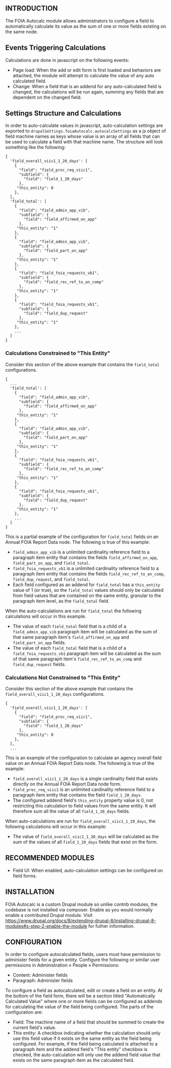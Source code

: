 INTRODUCTION
------------
The FOIA Autocalc module allows administrators to configure a field to
automatically calculate its value as the sum of one or more fields existing
on the same node.

## Events Triggering Calculations

Calculations are done in javascript on the following events:

* Page load: When the add or edit form is first loaded and behaviors are
attached, the module will attempt to calculate the value of any auto
calculated field.
* Change: When a field that is an addend for any auto-calculated field is
changed, the calculations will be run again, summing any fields that are
dependent on the changed field.

## Settings Structure and Calculations

In order to auto-calculate values in javascript, auto-calculation settings
are exported to `drupalSettings.foiaAutocalc.autocalcSettings` as a js object of
field machine names as keys whose value is an array of all fields that can be
used to calculate a field with that machine name. The structure will look
something like the following:

```
{
  'field_overall_viic1_1_20_days': [
    {
      "field": "field_proc_req_viic1",
      "subfield": {
        "field": "field_1_20_days"
      },
     "this_entity": 0
    },
  ],
  'field_total': [
    {
      "field": "field_admin_app_vib",
      "subfield": {
        "field": "field_affirmed_on_app"
      },
     "this_entity": "1"
    },
    {
      "field": "field_admin_app_vib",
      "subfield": {
        "field": "field_part_on_app"
      },
     "this_entity": "1"
    },
    {
      "field": "field_foia_requests_vb1",
      "subfield": {
        "field": "field_rec_ref_to_an_comp"
      },
     "this_entity": "1"
    },
    {
      "field": "field_foia_requests_vb1",
      "subfield": {
        "field": "field_dup_request"
      },
     "this_entity": "1"
    },
    ...
  ]
}
```

### Calculations Constrained to "This Entity"

Consider this section of the above example that contains the `field_total`
configurations.

```
{
  ...
  'field_total': [
    {
      "field": "field_admin_app_vib",
      "subfield": {
        "field": "field_affirmed_on_app"
      },
     "this_entity": "1"
    },
    {
      "field": "field_admin_app_vib",
      "subfield": {
        "field": "field_part_on_app"
      },
     "this_entity": "1"
    },
    {
      "field": "field_foia_requests_vb1",
      "subfield": {
        "field": "field_rec_ref_to_an_comp"
      },
     "this_entity": "1"
    },
    {
      "field": "field_foia_requests_vb1",
      "subfield": {
        "field": "field_dup_request"
      },
     "this_entity": "1"
    },
    ...
  ]
}
```

This is a partial example of the configuration for `field_total` fields on an
Annual FOIA Report Data node.  The following is true of this example:

* `field_admin_app_vib` is a unlimited cardinality reference field to a
 paragraph item entity that contains the fields `field_affirmed_on_app`,
`field_part_on_app`, and `field_total`.
* `field_foia_requests_vb1` is a unlimited cardinality reference field to a
 paragraph item entity that contains the fields `field_rec_ref_to_an_comp`,
`field_dup_request`, and `field_total`.
* Each field configured as an addend for `field_total` has a `this_entity` value
of 1 (or true), so the `field_total` values should only be calculated from
field values that are contained on the same entity, granular to the paragraph
item level, as the `field_total` field.

When the auto-calculations are run for `field_total` the following
calculations will occur in this example.

* The value of each `field_total` field that is a child of a
`field_admin_app_vib` paragraph item will be calculated as the sum of that
same paragraph item's `field_affirmed_on_app` and `field_part_on_app` fields.
* The value of each `field_total` field that is a child of a
`field_foia_requests_vb1` paragraph item will be calculated as the sum of that
same paragraph item's `field_rec_ref_to_an_comp` and `field_dup_request` fields.

### Calculations Not Constrained to "This Entity"

Consider this section of the above example that contains the
`field_overall_viic1_1_20_days` configurations.

```
{
  'field_overall_viic1_1_20_days': [
    {
      "field": "field_proc_req_viic1",
      "subfield": {
        "field": "field_1_20_days"
      },
     "this_entity": 0
    },
  ],
  ...
```

This is an example of the configuration to calculate an agency overall field
value on an Annual FOIA Report Data node. The following is true of the example:

* `field_overall_viic1_1_20_days` is a single cardinality field that exists
directly on the Annual FOIA Report Data node form.
* `field_proc_req_viic1` is an unlimited cardinality reference field to
a paragraph item entity that contains the field `field_1_20_days`.
* The configured addend field's `this_entity` property value is 0, not
 restricting this calculation to field values from the same entity.  It will
therefore sum all the value of all `field_1_20_days` fields.

When auto-calculations are run for `field_overall_viic1_1_20_days`, the
following calculations will occur in this example:

* The value of `field_overall_viic1_1_20_days` will be calculated as the
 sum of the values of all `field_1_20_days` fields that exist on the form.


RECOMMENDED MODULES
-------------------

* Field UI: When enabled, auto-calculation settings can be configured on field
forms.

INSTALLATION
------------

FOIA Autocalc is a custom Drupal module so unlike contrib modules, the codebase
is not installed via composer. Enable as you would normally enable a
contributed Drupal module. Visit
https://www.drupal.org/docs/8/extending-drupal-8/installing-drupal-8-modules#s-step-2-enable-the-module
for futher information.

CONFIGURATION
-------------

In order to configure autocalculated fields, users must have permission to
administer fields for a given entity. Configure the following or similar user
permissions in Administration » People » Permissions:

* Content: Administer fields
* Paragraph: Administer fields

To configure a field as autocalculated, edit or create a field on an entity.
At the bottom of the field form, there will be a section titled
"Automatically Calculated Value" where one or more fields can be configured as
addends for calculating the value of the field being configured.  The parts
of the configuration are:

* Field: The machine name of a field that should be summed to create the
current field's value.
* This entity: A checkbox indicating whether the calculation should only use
this field value if it exists on the same entity as the field being
configured.  For example, if the field being calculated is attached to a
paragraph item and the addend field's "This entity" checkbox is checked, the
auto-calculation will only use the addend field value that exists on the same
paragraph item as the calculated field.
